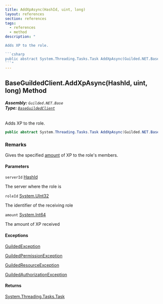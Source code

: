 ```yaml
---
title: AddXpAsync(HashId, uint, long)
layout: references
section: references
tags:
  - references
  - method
description: "

Adds XP to the role.

```csharp
public abstract System.Threading.Tasks.Task AddXpAsync(Guilded.NET.Base.HashId serverId, uint roleId, long amount);
```"
---
```


## BaseGuildedClient.AddXpAsync(HashId, uint, long) Method
###### **Assembly:** `Guilded.NET.Base`<br/>**Type:** [`BaseGuildedClient`](BaseGuildedClient 'Guilded.NET.Base.BaseGuildedClient')

Adds XP to the role.

```csharp
public abstract System.Threading.Tasks.Task AddXpAsync(Guilded.NET.Base.HashId serverId, uint roleId, long amount);
```

### Remarks
  
Gives the specified [amount](BaseGuildedClient.AddXpAsync(HashId,uint,long)#Guilded.NET.Base.BaseGuildedClient.AddXpAsync(Guilded.NET.Base.HashId,uint,long).amount 'Guilded.NET.Base.BaseGuildedClient.AddXpAsync(Guilded.NET.Base.HashId, uint, long).amount') of XP to the role's members.
#### Parameters

<a name='Guilded.NET.Base.BaseGuildedClient.AddXpAsync(Guilded.NET.Base.HashId,uint,long).serverId'></a>

`serverId` [HashId](HashId 'Guilded.NET.Base.HashId')

The server where the role is

<a name='Guilded.NET.Base.BaseGuildedClient.AddXpAsync(Guilded.NET.Base.HashId,uint,long).roleId'></a>

`roleId` [System.UInt32](https://docs.microsoft.com/en-us/dotnet/api/System.UInt32 'System.UInt32')

The identifier of the receiving role

<a name='Guilded.NET.Base.BaseGuildedClient.AddXpAsync(Guilded.NET.Base.HashId,uint,long).amount'></a>

`amount` [System.Int64](https://docs.microsoft.com/en-us/dotnet/api/System.Int64 'System.Int64')

The amount of XP received

#### Exceptions

[GuildedException](GuildedException 'Guilded.NET.Base.GuildedException')

[GuildedPermissionException](GuildedPermissionException 'Guilded.NET.Base.GuildedPermissionException')

[GuildedResourceException](GuildedResourceException 'Guilded.NET.Base.GuildedResourceException')

[GuildedAuthorizationException](GuildedAuthorizationException 'Guilded.NET.Base.GuildedAuthorizationException')

#### Returns
[System.Threading.Tasks.Task](https://docs.microsoft.com/en-us/dotnet/api/System.Threading.Tasks.Task 'System.Threading.Tasks.Task')